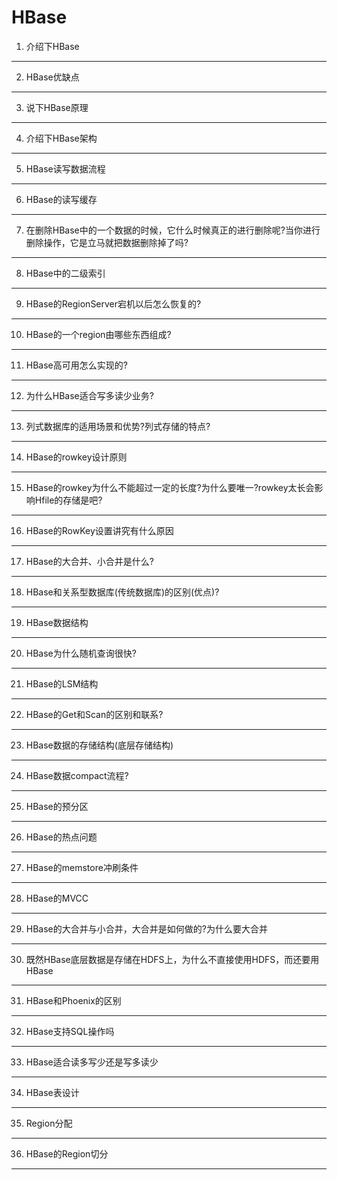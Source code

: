 # HBase
1. 介绍下HBase
___
2. HBase优缺点
___
3. 说下HBase原理
___
4. 介绍下HBase架构
___
5. HBase读写数据流程
___
6. HBase的读写缓存
___
7. 在删除HBase中的一个数据的时候，它什么时候真正的进行删除呢?当你进行删除操作，它是立马就把数据删除掉了吗?
___
8. HBase中的二级索引
___
9. HBase的RegionServer宕机以后怎么恢复的?
___
10. HBase的一个region由哪些东西组成?
___
11. HBase高可用怎么实现的?
___
12. 为什么HBase适合写多读少业务?
___
13. 列式数据库的适用场景和优势?列式存储的特点?
___
14. HBase的rowkey设计原则
___
15. HBase的rowkey为什么不能超过一定的长度?为什么要唯一?rowkey太长会影响Hfile的存储是吧?
___
16. HBase的RowKey设置讲究有什么原因
___
17. HBase的大合并、小合并是什么?
___
18. HBase和关系型数据库(传统数据库)的区别(优点)?
___
19. HBase数据结构
___
20. HBase为什么随机查询很快?
___
21. HBase的LSM结构
___
22. HBase的Get和Scan的区别和联系?
___
23. HBase数据的存储结构(底层存储结构)
___
24. HBase数据compact流程?
___
25. HBase的预分区
___
26. HBase的热点问题
___
27. HBase的memstore冲刷条件
___
28. HBase的MVCC
___
29. HBase的大合并与小合并，大合并是如何做的?为什么要大合并
___
30. 既然HBase底层数据是存储在HDFS上，为什么不直接使用HDFS，而还要用HBase
___
31. HBase和Phoenix的区别
___
32. HBase支持SQL操作吗
___
33. HBase适合读多写少还是写多读少
___
34. HBase表设计
___
35. Region分配
___
36. HBase的Region切分
___
